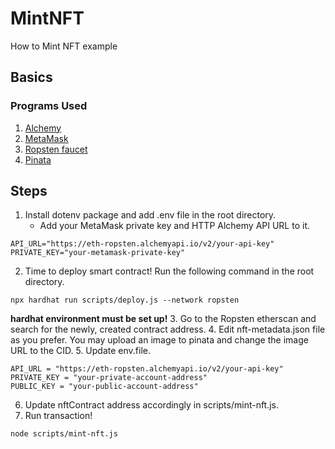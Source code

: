 # MintNFT
How to Mint NFT example

## Basics
### Programs Used
1. [Alchemy](https://www.alchemy.com/)
2. [MetaMask](https://metamask.io/)
3. [Ropsten faucet](https://faucet.ropsten.be/)
4. [Pinata](https://www.pinata.cloud/)

## Steps
1. Install dotenv package and add .env file in the root directory.
   - Add your MetaMask private key and HTTP Alchemy API URL to it.
```
API_URL="https://eth-ropsten.alchemyapi.io/v2/your-api-key"
PRIVATE_KEY="your-metamask-private-key"
```
2. Time to deploy smart contract! Run the following command in the root directory.
```
npx hardhat run scripts/deploy.js --network ropsten
```
**hardhat environment must be set up!**
3. Go to the Ropsten etherscan and search for the newly, created contract address.
4. Edit nft-metadata.json file as you prefer. You may upload an image to pinata and change the image URL to the CID.
5. Update env.file.
```
API_URL = "https://eth-ropsten.alchemyapi.io/v2/your-api-key"
PRIVATE_KEY = "your-private-account-address"
PUBLIC_KEY = "your-public-account-address"
```
6. Update nftContract address accordingly in scripts/mint-nft.js.
7. Run transaction!
```
node scripts/mint-nft.js
```
